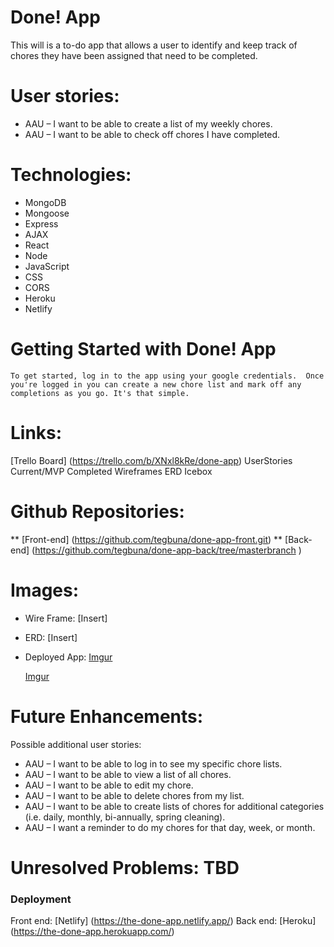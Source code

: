 

# Done! App

This will is a to-do app that allows a user to identify and keep track of chores they have been assigned that need to be completed. 

# User stories:
* AAU – I want to be able to create a list of my weekly chores.
* AAU – I want to be able to check off chores I have completed.



# Technologies:
* MongoDB
* Mongoose
* Express
* AJAX
* React
* Node
* JavaScript
* CSS
* CORS
* Heroku
* Netlify

# Getting Started with Done! App 
    To get started, log in to the app using your google credentials.  Once you're logged in you can create a new chore list and mark off any completions as you go. It's that simple.

# Links: 
[Trello Board] (https://trello.com/b/XNxl8kRe/done-app) 
UserStories
Current/MVP
Completed
Wireframes
ERD
Icebox

# Github Repositories:
** [Front-end]    (https://github.com/tegbuna/done-app-front.git) 
** [Back-end]     (https://github.com/tegbuna/done-app-back/tree/masterbranch )

# Images:
* Wire Frame: [Insert]
* ERD: [Insert]
* Deployed App: 
    [Imgur](https://i.imgur.com/7DkNDbx.png?1)

    [Imgur](https://i.imgur.com/NVTGGKM.png?1)



# Future Enhancements: 
Possible additional user stories:
* AAU – I want to be able to log in to see my specific chore lists.
* AAU – I want to be able to view a list of all chores.
* AAU – I want to be able to edit my chore.
* AAU – I want to be able to delete chores from my list.
* AAU – I want to be able to create lists of chores for additional categories (i.e. daily, monthly, bi-annually, spring cleaning).
* AAU – I want a reminder to do my chores for that day, week, or month.

# Unresolved Problems: TBD

### Deployment
Front end: [Netlify] (https://the-done-app.netlify.app/)
Back end: [Heroku] (https://the-done-app.herokuapp.com/)

